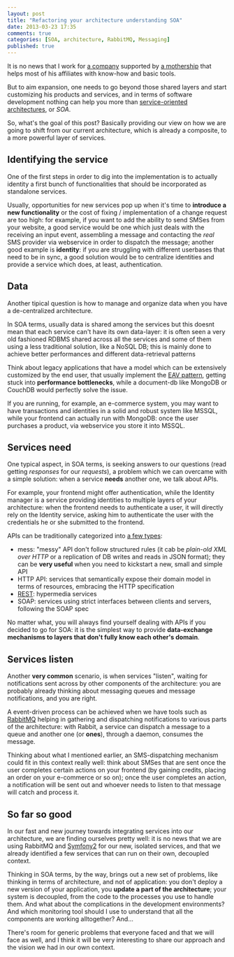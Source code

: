 ```yaml
---
layout: post
title: "Refactoring your architecture understanding SOA"
date: 2013-03-23 17:35
comments: true
categories: [SOA, architecture, RabbitMQ, Messaging]
published: true
---
```


It is no news that I work for [a company](http://en-ae.namshi.com)
supported by [a mothership](http://www.rocket-internet.de)
that helps most of his affiliates with know-how
and basic tools.

But to aim expansion, one needs to go beyond those
shared layers and start customizing his
products and services, and in terms of software development
nothing can help you more than
[service-oriented architectures](http://en.wikipedia.org/wiki/Service-oriented_architecture),
or *SOA*.

<!-- more -->

So, what's the goal of this post? Basically
providing our view on how we are going to
shift from our current architecture, which
is already a composite, to a more powerful
layer of services.

## Identifying the service

One of the first steps in order to dig
into the implementation is to actually identity
a first bunch of functionalities that should be
incorporated as standalone services.

Usually, opportunities for new services pop up
when it's time to **introduce a new functionality**
or the cost of fixing / implementation of a 
change request are too high: for example, if you
want to add the ability to send SMSes from your website,
a good service would be one which just deals with
the receiving an input event, assembling a message
and contacting the *real* SMS provider via webservice
in order to dispatch the message; another good example is
**identity**: if you are struggling with different userbases
that need to be in sync, a good solution would be to
centralize identities and provide a service which does,
at least, authentication.

## Data

Another tipical question is how to manage and organize
data when you have a de-centralized architecture.

In SOA terms, usually data is shared among the
services but this doesnt mean that each service can't
have its own data-layer: it is often seen a very old
fashioned RDBMS shared across all the services and
some of them using a less traditional solution, like
a NoSQL DB; this is mainly done to achieve better
performances and different data-retrieval patterns

Think about legacy applications that have a model which can be
extensively customized by the end user, that usually
implement the [EAV pattern](http://en.wikipedia.org/wiki/Entity%E2%80%93attribute%E2%80%93value_model),
getting stuck into **performance bottlenecks**, while
a document-db like MongoDB or CouchDB would
perfectly solve the issue.

If you are running, for example, an e-commerce system,
you may want to have transactions and identities in a
solid and robust system like MSSQL, while your
frontend can actually run with MongoDB: once the user
purchases a product, via webservice you store it into
MSSQL.

## Services need

One typical aspect, in SOA terms, is seeking answers
to our questions (read getting *responses* for our *requests*),
a problem which we can overcame with a simple solution:
when a service **needs** another one, we talk about APIs.

For example, your frontend might offer authentication, while
the Identity manager is a service providing identities to
multiple layers of your architecture: when the frontend needs
to authenticate a user, it will directly rely on the
Identity service, asking him to authenticate the user with the
credentials he or she submitted to the frontend.

APIs can be traditionally categorized into [a few types](http://nordsc.com/ext/classification_of_http_based_apis.html):

* mess: "messy" API don't follow structured rules (it cab be *plain-old XML over HTTP*
or a replication of DB writes and reads in JSON format); they can
be **very useful** when you need to kickstart a new, small and simple
API
* HTTP API: services that semantically expose their domain model
in terms of resources, embracing the HTTP specification
* [REST](/hypermedia-services-beyond-rest-architectures/): hypermedia services
* SOAP: services using strict interfaces between clients and servers,
following the SOAP spec

No matter what, you will always find yourself dealing with APIs
if you decided to go for SOA: it is the simplest way to
provide **data-exchange mechanisms to layers that don't fully
know each other's domain**.

## Services listen

Another **very common** scenario, is when services "listen",
waiting for notifications sent across by other components of
the architecture: you are probably already thinking about
messaging queues and message notifications, and you are right.

A event-driven process can be achieved when we have tools
such as [RabbitMQ](http://www.rabbitmq.com/) helping in gathering
and dispatching notifications to various parts of the architecture:
with Rabbit, a service can dispatch a message to a queue
and another one (or **ones**), through a daemon, consumes the message.

Thinking about what I mentioned earlier, an SMS-dispatching mechanism
could fit in this context really well: think about SMSes that are sent
once the user completes certain actions on your frontend (by gaining credits,
placing an order on your e-commerce or so on); once the user
completes an action, a notification will be sent out and
whoever needs to listen to that message will catch
and process it.

## So far so good

In our fast and new journey towards integrating services into
our architecture, we are finding ourselves pretty well: it is
no news that we are using RabbitMQ and [Symfony2](http://symfony.com)
for our new, isolated services, and that we already identified
a few services that can run on their own, decoupled context.

Thinking in SOA terms, by the way, brings out a new set of problems, like
thinking in terms of architecture, and not of application: you
don't deploy a new version of your application, you **update a part
of the architecture**; your system is decoupled, from the code to the
processes you use to handle them. And what about the complications in the 
development environments? And which monitoring tool should I use to
understand that all the components are working alltogether? And...

There's room for generic problems that everyone faced and that we will
face as well, and I think it will be very interesting to share our
approach and the vision we had in our own context.